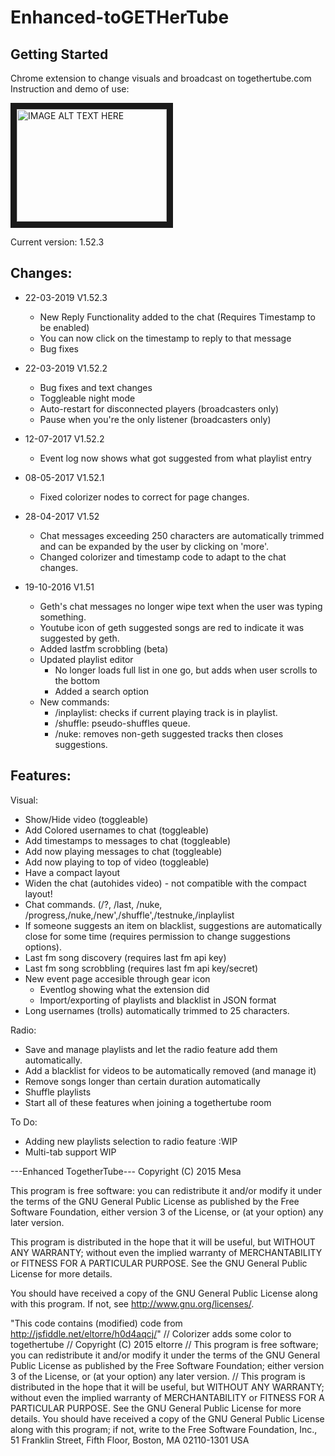 # Enhanced-toGETHerTube

## Getting Started
Chrome extension to change visuals and broadcast on togethertube.com
Instruction and demo of use:

<a href="http://www.youtube.com/watch?feature=player_embedded&v=k-_7ifroYwc
" target="_blank"><img src="http://img.youtube.com/vi/k-_7ifroYwc/0.jpg" 
alt="IMAGE ALT TEXT HERE" width="240" height="180" border="10" /></a>

Current version:  1.52.3
## Changes:
* 22-03-2019 V1.52.3
	* New Reply Functionality added to the chat (Requires Timestamp to be enabled)
	* You can now click on the timestamp to reply to that message
	* Bug fixes
	
* 22-03-2019 V1.52.2
	* Bug fixes and text changes
	* Toggleable night mode
	* Auto-restart for disconnected players (broadcasters only)
	* Pause when you're the only listener (broadcasters only)

* 12-07-2017 V1.52.2
  * Event log now shows what got suggested from what playlist entry
* 08-05-2017 V1.52.1		
  * Fixed colorizer nodes to correct for page changes.


* 28-04-2017 V1.52
  * Chat messages exceeding 250 characters are automatically trimmed and can be expanded by the user by clicking
		on 'more'.
  * Changed colorizer and timestamp code to adapt to the chat changes.
  

* 19-10-2016 V1.51
  * Geth's chat messages no longer wipe text when the user was typing something.
  * Youtube icon of geth suggested songs are red to indicate it was suggested by geth.
  * Added lastfm scrobbling (beta)
  * Updated playlist editor 
    * No longer loads full list in one go, but adds when user scrolls to the bottom
    * Added a search option
  * New commands:
    * /inplaylist: 	checks if current playing track is in playlist.
    * /shuffle: 		pseudo-shuffles queue.
    * /nuke:			removes non-geth suggested tracks then closes suggestions.
			


## Features:

Visual:
 - Show/Hide video (toggleable)
 - Add Colored usernames to chat (toggleable)
 - Add timestamps to messages to chat (toggleable)
 - Add now playing messages to chat (toggleable)
 - Add now playing to top of video (toggleable)
 - Have a compact layout
 - Widen the chat (autohides video) - not compatible with the compact layout!
 - Chat commands. (/?, /last, /nuke, /progress,/nuke,/new',/shuffle',/testnuke,/inplaylist
 - If someone suggests an item on blacklist, suggestions are automatically close for some time (requires permission to change suggestions options).
 - Last fm song discovery (requires last fm api key)
 - Last fm song scrobbling (requires last fm api key/secret)
 - New event page accesible through gear icon 
   - Eventlog showing what the extension did
   - Import/exporting of playlists and blacklist in JSON format
 - Long usernames (trolls) automatically trimmed to 25 characters.
 
Radio:
 - Save and manage playlists and let the radio feature add them automatically.
 - Add a blacklist for videos to be automatically removed (and manage it)
 - Remove songs longer than certain duration automatically
 - Shuffle playlists
 - Start all of these features when joining a togethertube room

To Do:
  - Adding new playlists selection to radio feature :WIP
  - Multi-tab support WIP
 
 
---Enhanced TogetherTube---
Copyright (C) 2015 Mesa

This program is free software: you can redistribute it and/or modify
it under the terms of the GNU General Public License as published by
the Free Software Foundation, either version 3 of the License, or
(at your option) any later version.

This program is distributed in the hope that it will be useful,
but WITHOUT ANY WARRANTY; without even the implied warranty of
MERCHANTABILITY or FITNESS FOR A PARTICULAR PURPOSE.  See the
GNU General Public License for more details.

You should have received a copy of the GNU General Public License
along with this program.  If not, see <http://www.gnu.org/licenses/>.

"This code contains (modified) code from http://jsfiddle.net/eltorre/h0d4aqcj/"
 //  Colorizer adds some color to togethertube
 //  Copyright (C) 2015 eltorre
 //  This program is free software; you can redistribute it and/or modify it under the terms of the GNU General Public License as published by the Free Software Foundation; either version 3 of the License, or (at your option) any later version.
// This program is distributed in the hope that it will be useful, but WITHOUT ANY WARRANTY; without even the implied warranty of MERCHANTABILITY or FITNESS FOR A PARTICULAR PURPOSE.  See the GNU General Public License for more details. You should have received a copy of the GNU General Public License along with this program; if not, write to the Free Software Foundation, Inc., 51 Franklin Street, Fifth Floor, Boston, MA 02110-1301  USA

